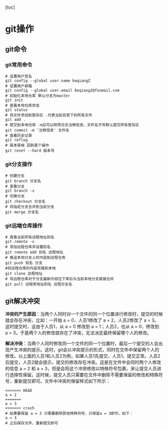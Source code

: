 [toc]
# git操作

## git命令

### git常用命令

```git
# 设置用户签名
git config --global user.name boqiangZ
# 设置用户邮箱
git config --global user.email boqiangZ@foxmail.com
# 初始化本地仓库 默认分支为master
git init
# 查看本地仓库状态
git status
# 将文件添加到暂存区 .代表当前目录下的所有文件
git add .
# 提交到本地仓库 -m后可以附带日志注释信息，文件名不写默认提交所有暂存区
git commit -m '注释信息' 文件名
# 查看历史记录
git reflog
# 版本穿梭 回到某个操作
git reset --hard 版本号
```

### git分支操作

```git
# 创建分支
git branch 分支名
# 查看分支
git branch -v
# 切换分支
git checkout 分支名
# 将指定分支合并到当前分支
git merge 分支名
```

### git远端仓库操作

```git
# 查看当前所有远程地址别名
git remote -v
# 添加远程仓库并设置别名
git remote add 别名 远程地址
# 推送本地分支上的内容到远程仓库
git push 别名 分支
#将远程仓库的内容克隆到本地
git clone 远程地址
# 将远程仓库对于分支最新内容拉下来后与当前本地分支直接合并
git pull 远程库地址别名 远程分支名
```





## git解决冲突

**冲突的产生原因**：当两个人同时对一个文件的同一个位置进行修改时，提交的时候就会存在冲突，比如：一开始 a = 0，人员1修改了 a = 2，人员2修改了 a = 3。这时提交时，这由于人员1，从 a = 0 修改到 a = 1；人员2，也从 a = 0，修改到 a = 3。于是两个人的修改就存在了冲突，无法决定最终保留哪个人的修改。

**解决冲突**：当两个人同时修改同一个文件的同一个位置时，最后一个提交的人会出现产生冲突的提示。这时，git会以冲突提示的形式，同时在文件中保留两个人的修改。以上面的人员1和人员2为例，如果人员1先提交，人员1，提交正常。人员2后提交，人员2就会提示，提交的修改存在冲突。这是在文件中会同时两个人修改的信息 a = 2 和 a = 3，但是会将这个冲突修改以特殊符号包裹，来让提交人员进行选择性保留。这时候，提交人员只需要在文件中删除不需要保留的修改和特殊符号，重新提交即可。文件中冲突的保留样式如下所示：

```git
<<<<<<< HEAD
a = 2
=======
a = 3
>>>>>>> crash 
# 如果要保留 a = 3 只需要删除其他特殊符号，只保留a = 3即可，如下：
a = 3
# 之后保存文件，重新提交即可
```









